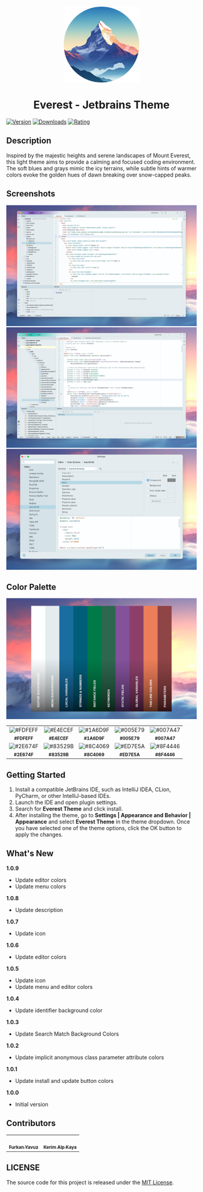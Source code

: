 <p align="center">
   <a href="https://plugins.jetbrains.com/plugin/22653-everest-theme">
    <img src="./icon.png" alt="Logo" width=200>
  </a>
</p>

<h1 align="center">
Everest - Jetbrains Theme
</h1>

[![Version](https://img.shields.io/jetbrains/plugin/v/22653-everest-theme.svg?label=Version&style=for-the-badge&logo=jetbrains)](https://plugins.jetbrains.com/plugin/22653-everest-theme)
[![Downloads](https://img.shields.io/jetbrains/plugin/d/22653-everest-theme.svg?style=for-the-badge&logo=jetbrains)](https://plugins.jetbrains.com/plugin/22653-everest-theme)
[![Rating](https://img.shields.io/jetbrains/plugin/r/rating/22653-everest-theme?label=Rating&style=for-the-badge&logo=jetbrains)](https://plugins.jetbrains.com/plugin/22653-everest-theme)

## Description

Inspired by the majestic heights and serene landscapes of Mount Everest, this light theme aims to provide a calming and
focused coding environment. The soft blues and grays mimic the icy terrains, while subtle hints of warmer colors evoke
the golden hues of dawn breaking over snow-capped peaks.

## Screenshots

<img src="./screenshot-1.png" alt="screenshot">
<img src="./screenshot-2.png" alt="screenshot">
<img src="./screenshot-3.png" alt="screenshot">

## Color Palette

<img src="./color-palette.png" alt="color palette">

<table>
   <tr>
      <td align="center"><img src="https://codigrate.com/util/color/FDFEFF.png" alt="#FDFEFF"><br/><sub><b>#FDFEFF</b></sub><br/></td>
      <td align="center"><img src="https://codigrate.com/util/color/E4ECEF.png" alt="#E4ECEF"><br/><sub><b>#E4ECEF</b></sub><br/></td>
      <td align="center"><img src="https://codigrate.com/util/color/1A6D9F.png" alt="#1A6D9F"><br/><sub><b>#1A6D9F</b></sub><br/></td>
      <td align="center"><img src="https://codigrate.com/util/color/005E79.png" alt="#005E79"><br/><sub><b>#005E79</b></sub><br/></td>
      <td align="center"><img src="https://codigrate.com/util/color/007A47.png" alt="#007A47"><br/><sub><b>#007A47</b></sub><br/></td>
   </tr>
   <tr>
      <td align="center"><img src="https://codigrate.com/util/color/2E674F.png" alt="#2E674F"><br/><sub><b>#2E674F</b></sub><br/></td>
      <td align="center"><img src="https://codigrate.com/util/color/83529B.png" alt="#83529B"><br/><sub><b>#83529B</b></sub><br/></td>
      <td align="center"><img src="https://codigrate.com/util/color/8C4069.png" alt="#8C4069"><br/><sub><b>#8C4069</b></sub><br/></td>
      <td align="center"><img src="https://codigrate.com/util/color/ED7E5A.png" alt="#ED7E5A"><br/><sub><b>#ED7E5A</b></sub><br/></td>
      <td align="center"><img src="https://codigrate.com/util/color/8F4446.png" alt="#8F4446"><br/><sub><b>#8F4446</b></sub><br/></td>
   </tr>
</table>

## Getting Started

1. Install a compatible JetBrains IDE, such as IntelliJ IDEA, CLion, PyCharm, or other IntelliJ-based IDEs.
2. Launch the IDE and open plugin settings.
3. Search for **Everest Theme** and click install.
4. After installing the theme, go to **Settings | Appearance and Behavior | Appearance** and select **Everest Theme** in
   the theme dropdown. Once you have selected one of the theme options, click the OK button to apply the changes.

## What's New

<b>1.0.9</b>
<ul>
    <li>
        Update editor colors
    </li>
    <li>
        Update menu colors
    </li>
</ul>
<b>1.0.8</b>
<ul>
    <li>
        Update description
    </li>
</ul>
<b>1.0.7</b>
<ul>
    <li>
        Update icon
    </li>

</ul>
<b>1.0.6</b>
<ul>
    <li>
        Update editor colors
    </li>

</ul>
<b>1.0.5</b>
<ul>
    <li>
        Update icon
    </li>
    <li>
        Update menu and editor colors
    </li>

</ul>
<b>1.0.4</b>
<ul>
    <li>
        Update identifier background color
    </li>
</ul>
<b>1.0.3</b>
<ul>
    <li>
        Update Search Match Background Colors
    </li>
</ul>
<b>1.0.2</b>
<ul>
    <li>
        Update implicit anonymous class parameter attribute colors
    </li>
</ul>
<b>1.0.1</b>
<ul>
    <li>
        Update install and update button colors
    </li>
</ul>
<b>1.0.0</b>
<ul>
    <li>
        Initial version
    </li>
</ul>

## Contributors

<!-- ALL-CONTRIBUTORS-LIST:START - Do not remove or modify this section -->
<!-- prettier-ignore-start -->
<!-- markdownlint-disable -->
<table>
  <tr>
    <td align="center"><a href="https://github.com/furknyavuz"><img src="https://avatars0.githubusercontent.com/u/2248168?s=460&u=435ef6ade0785a7a135ce56cae751fb3ade1d126&v=4" width="100px;" alt=""/><br /><sub><b>Furkan Yavuz</b></sub></a><br /></td>
    <td align="center"><a href="https://github.com/kerimalp"><img src="https://avatars.githubusercontent.com/u/90132495?v=4" width="100px;" alt=""/><br /><sub><b>Kerim Alp Kaya</b></sub></a><br /></td>
  </tr>
</table>

<!-- markdownlint-enable -->
<!-- prettier-ignore-end -->

<!-- ALL-CONTRIBUTORS-LIST:END -->

## LICENSE

The source code for this project is released under the [MIT License](LICENSE).
